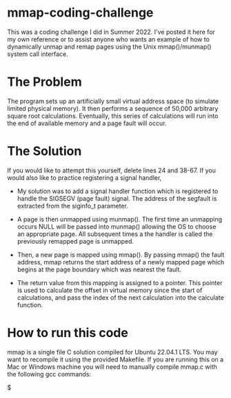 # mmap-coding-challenge

This was a coding challenge I did in Summer 2022.  I've posted it here for my own reference or to assist anyone who wants an example of how to dynamically unmap and remap pages using the Unix mmap()/munmap() system call interface.

# The Problem
The program sets up an artificially small virtual address space (to simulate limited physical memory).  It then performs a sequence of 50,000 arbitrary square root calculations.  Eventually, this series of calculations will run into the end of available memory and a page fault will occur.

# The Solution
If you would like to attempt this yourself, delete lines 24 and 38-67.  If you would also like to practice registering a signal handler, 

 * My solution was to add a signal handler function which is registered to handle the SIGSEGV (page fault) signal.  The address of the segfault is extracted from the siginfo_t parameter.  

 * A page is then unmapped using munmap().  The first time an unmapping occurs NULL will be passed into munmap() allowing the OS to choose an appropriate page.  All subsequent times a the handler is called the previously remapped page is unmapped.  

 * Then, a new page is mapped using mmap().  By passing mmap() the fault address, mmap returns the start address of a newly mapped page which begins at the page boundary which was nearest the fault.  

 * The return value from this mapping is assigned to a pointer.  This pointer is used to calculate the offset in virtual memory since the start of calculations, and pass the index of the next calculation into the calculate function.  

# How to run this code

mmap is a single file C solution compiled for Ubuntu 22.04.1 LTS.  You may want to recompile it using the provided Makefile.  If you are running this on a Mac or Windows machine you will need to manually compile mmap.c with the following gcc commands:

$ 
